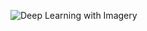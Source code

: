 ![Deep Learning with Imagery](https://storymaps.arcgis.com/stories/0860894aa2b5442ca27b85c8f7915ce9)
